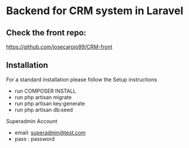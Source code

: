 # Backend for CRM system in Laravel

## Check the front repo:
https://github.com/josecarpio99/CRM-front

## Installation

For a standard installation please follow the Setup instructions
- run COMPOSER INSTALL
- run php artisan migrate
- run php artisan key:generate
- run php artisan db:seed

Superadmin Account
- email: superadmin@test.com
- pass : password
